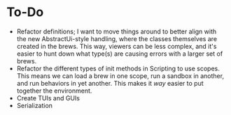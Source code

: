 # To-Do

- Refactor definitions; I want to move things around to better align with the new AbstractUi-style handling, where the classes themselves are created in the brews. This way, viewers can be less complex, and it's easier to hunt down what type(s) are causing errors with a larger set of brews.
- Refactor the different types of init methods in Scripting to use scopes. This means we can load a brew in one scope, run a sandbox in another, and run behaviors in yet another. This makes it *way* easier to put together the environment.
- Create TUIs and GUIs
- Serialization